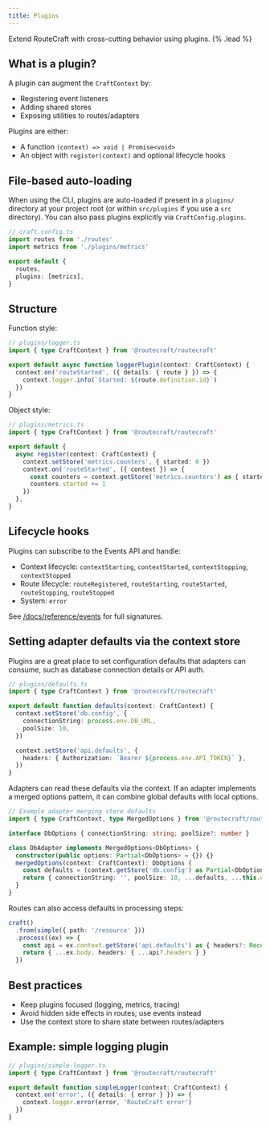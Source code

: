 ```yaml
---
title: Plugins
---
```


Extend RouteCraft with cross-cutting behavior using plugins. {% .lead %}

## What is a plugin?

A plugin can augment the `CraftContext` by:
- Registering event listeners
- Adding shared stores
- Exposing utilities to routes/adapters

Plugins are either:
- A function `(context) => void | Promise<void>`
- An object with `register(context)` and optional lifecycle hooks

## File-based auto-loading

When using the CLI, plugins are auto-loaded if present in a `plugins/` directory at your project root (or within `src/plugins` if you use a `src` directory). You can also pass plugins explicitly via `CraftConfig.plugins`.

```ts
// craft.config.ts
import routes from './routes'
import metrics from './plugins/metrics'

export default {
  routes,
  plugins: [metrics],
}
```

## Structure

Function style:

```ts
// plugins/logger.ts
import { type CraftContext } from '@routecraft/routecraft'

export default async function loggerPlugin(context: CraftContext) {
  context.on('routeStarted', ({ details: { route } }) => {
    context.logger.info(`Started: ${route.definition.id}`)
  })
}
```

Object style:

```ts
// plugins/metrics.ts
import { type CraftContext } from '@routecraft/routecraft'

export default {
  async register(context: CraftContext) {
    context.setStore('metrics.counters', { started: 0 })
    context.on('routeStarted', ({ context }) => {
      const counters = context.getStore('metrics.counters') as { started: number }
      counters.started += 1
    })
  },
}
```

## Lifecycle hooks

Plugins can subscribe to the Events API and handle:
- Context lifecycle: `contextStarting`, `contextStarted`, `contextStopping`, `contextStopped`
- Route lifecycle: `routeRegistered`, `routeStarting`, `routeStarted`, `routeStopping`, `routeStopped`
- System: `error`

See [/docs/reference/events](/docs/reference/events) for full signatures.

## Setting adapter defaults via the context store

Plugins are a great place to set configuration defaults that adapters can consume, such as database connection details or API auth.

```ts
// plugins/defaults.ts
import { type CraftContext } from '@routecraft/routecraft'

export default function defaults(context: CraftContext) {
  context.setStore('db.config', {
    connectionString: process.env.DB_URL,
    poolSize: 10,
  })

  context.setStore('api.defaults', {
    headers: { Authorization: `Bearer ${process.env.API_TOKEN}` },
  })
}
```

Adapters can read these defaults via the context. If an adapter implements a merged options pattern, it can combine global defaults with local options.

```ts
// Example adapter merging store defaults
import { type CraftContext, type MergedOptions } from '@routecraft/routecraft'

interface DbOptions { connectionString: string; poolSize?: number }

class DbAdapter implements MergedOptions<DbOptions> {
  constructor(public options: Partial<DbOptions> = {}) {}
  mergedOptions(context: CraftContext): DbOptions {
    const defaults = (context.getStore('db.config') as Partial<DbOptions>) || {}
    return { connectionString: '', poolSize: 10, ...defaults, ...this.options }
  }
}
```

Routes can also access defaults in processing steps:

```ts
craft()
  .from(simple({ path: '/resource' }))
  .process((ex) => {
    const api = ex.context.getStore('api.defaults') as { headers?: Record<string,string> }
    return { ...ex.body, headers: { ...api?.headers } }
  })
```

## Best practices

- Keep plugins focused (logging, metrics, tracing)
- Avoid hidden side effects in routes; use events instead
- Use the context store to share state between routes/adapters

## Example: simple logging plugin

```ts
// plugins/simple-logger.ts
import { type CraftContext } from '@routecraft/routecraft'

export default function simpleLogger(context: CraftContext) {
  context.on('error', ({ details: { error } }) => {
    context.logger.error(error, 'RouteCraft error')
  })
}
```


